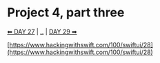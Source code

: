 # Project 4, part three

[⬅ DAY 27](../day_27) | [..](../) | [DAY 29 ➡](../day_29)

[https://www.hackingwithswift.com/100/swiftui/28](https://www.hackingwithswift.com/100/swiftui/28)
